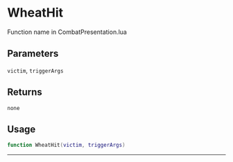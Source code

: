 # WheatHit
Function name in CombatPresentation.lua
## Parameters
`victim`, `triggerArgs`
## Returns
`none`
## Usage
```lua
function WheatHit(victim, triggerArgs)
```
---
